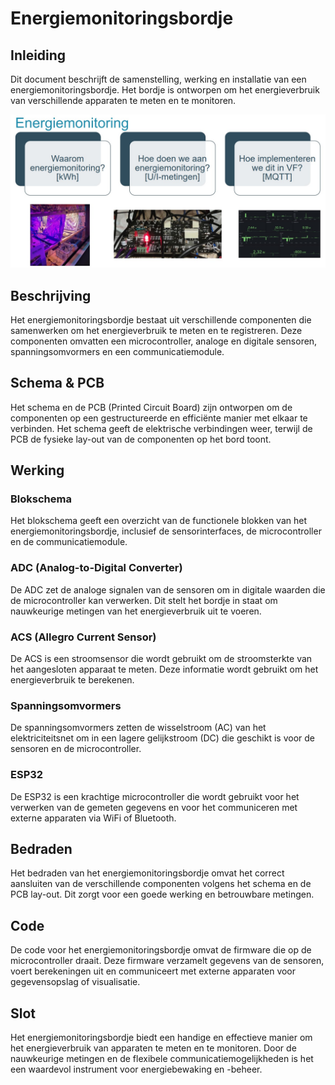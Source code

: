 # Energiemonitoringsbordje

## Inleiding

Dit document beschrijft de samenstelling, werking en installatie van een energiemonitoringsbordje. Het bordje is ontworpen om het energieverbruik van verschillende apparaten te meten en te monitoren.

![stappen](stappen.jpg)

## Beschrijving

Het energiemonitoringsbordje bestaat uit verschillende componenten die samenwerken om het energieverbruik te meten en te registreren. Deze componenten omvatten een microcontroller, analoge en digitale sensoren, spanningsomvormers en een communicatiemodule.

## Schema & PCB

Het schema en de PCB (Printed Circuit Board) zijn ontworpen om de componenten op een gestructureerde en efficiënte manier met elkaar te verbinden. Het schema geeft de elektrische verbindingen weer, terwijl de PCB de fysieke lay-out van de componenten op het bord toont.

## Werking

### Blokschema

Het blokschema geeft een overzicht van de functionele blokken van het energiemonitoringsbordje, inclusief de sensorinterfaces, de microcontroller en de communicatiemodule.

### ADC (Analog-to-Digital Converter)

De ADC zet de analoge signalen van de sensoren om in digitale waarden die de microcontroller kan verwerken. Dit stelt het bordje in staat om nauwkeurige metingen van het energieverbruik uit te voeren.

### ACS (Allegro Current Sensor)

De ACS is een stroomsensor die wordt gebruikt om de stroomsterkte van het aangesloten apparaat te meten. Deze informatie wordt gebruikt om het energieverbruik te berekenen.

### Spanningsomvormers

De spanningsomvormers zetten de wisselstroom (AC) van het elektriciteitsnet om in een lagere gelijkstroom (DC) die geschikt is voor de sensoren en de microcontroller.

### ESP32

De ESP32 is een krachtige microcontroller die wordt gebruikt voor het verwerken van de gemeten gegevens en voor het communiceren met externe apparaten via WiFi of Bluetooth.

## Bedraden

Het bedraden van het energiemonitoringsbordje omvat het correct aansluiten van de verschillende componenten volgens het schema en de PCB lay-out. Dit zorgt voor een goede werking en betrouwbare metingen.

## Code

De code voor het energiemonitoringsbordje omvat de firmware die op de microcontroller draait. Deze firmware verzamelt gegevens van de sensoren, voert berekeningen uit en communiceert met externe apparaten voor gegevensopslag of visualisatie.

## Slot

Het energiemonitoringsbordje biedt een handige en effectieve manier om het energieverbruik van apparaten te meten en te monitoren. Door de nauwkeurige metingen en de flexibele communicatiemogelijkheden is het een waardevol instrument voor energiebewaking en -beheer.

